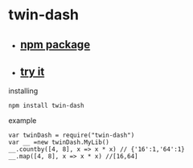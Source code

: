 # twin-dash
- ## [npm package](https://www.npmjs.com/package/twin-dash) 
- ## [try it](https://runkit.com/npm/twin-dash)

installing
```
npm install twin-dash
```
example
```
var twinDash = require("twin-dash")
var __ =new twinDash.MyLib()
__.countby([4, 8], x => x * x) // {'16':1,'64':1}
__.map([4, 8], x => x * x) //[16,64]
```




